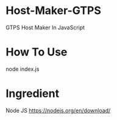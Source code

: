 # Host-Maker-GTPS
GTPS Host Maker In JavaScript

# How To Use
node index.js

# Ingredient
Node JS
https://nodejs.org/en/download/
